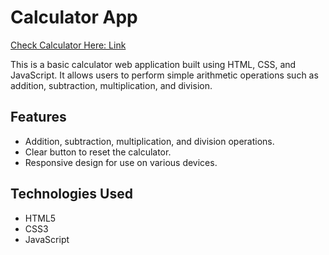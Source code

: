 # Calculator App 
[Check Calculator Here: Link ]([URL](https://main--merry-creponne-3df249.netlify.app/))

This is a basic calculator web application built using HTML, CSS, and JavaScript. It allows users to perform simple arithmetic operations such as addition, subtraction, multiplication, and division.

## Features

- Addition, subtraction, multiplication, and division operations.
- Clear button to reset the calculator.
- Responsive design for use on various devices.

## Technologies Used

- HTML5
- CSS3
- JavaScript



